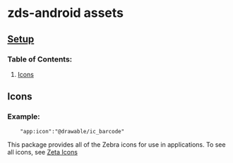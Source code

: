 # zds-android assets

## [Setup](../../../README.md)

### Table of Contents:

1. [Icons](#Icons)

<a name="Icons"></a>

## Icons

### Example:

```xml
    "app:icon":"@drawable/ic_barcode"
```

This package provides all of the Zebra icons for use in applications. To see all icons, see [Zeta Icons](https://design.zebra.com/icons)
